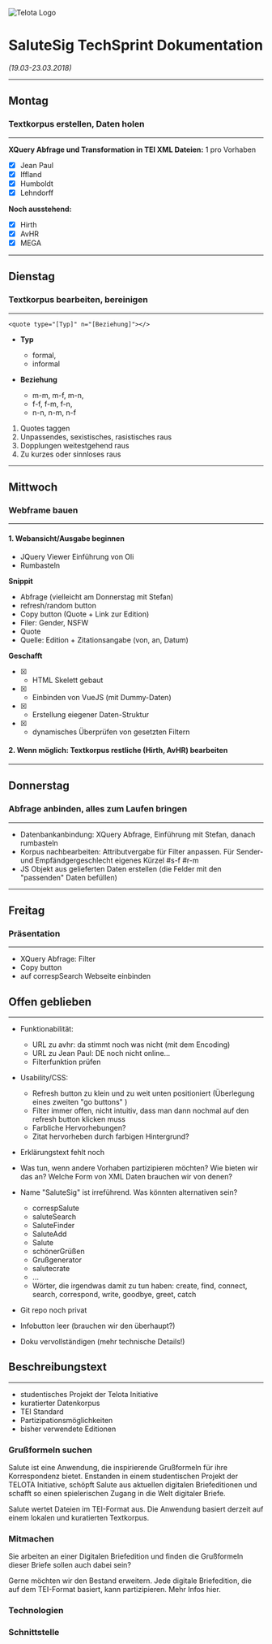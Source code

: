 ![Telota Logo](https://pbs.twimg.com/profile_images/661615298462765056/Ga3OHVTz_400x400.png "Telota Logo")

# SaluteSig TechSprint Dokumentation

*(19.03-23.03.2018)*

----------

## Montag

### Textkorpus erstellen, Daten holen

----------

**XQuery Abfrage und Transformation in TEI XML Dateien:** 1 pro Vorhaben

- [x] Jean Paul
- [x] Iffland
- [x] Humboldt
- [x] Lehndorff

**Noch ausstehend:**

- [x] Hirth
- [x] AvHR
- [x] MEGA

----------

## Dienstag

### Textkorpus bearbeiten, bereinigen

----------

```
<quote type="[Typ]" n="[Beziehung]"></>
```

- **Typ**
	- formal,
	- informal
	
- **Beziehung**
	- m-m, m-f, m-n,
	- f-f, f-m, f-n,
	- n-n, n-m, n-f

1. Quotes taggen
1. Unpassendes, sexistisches, rasistisches raus
1. Dopplungen weitestgehend raus
1. Zu kurzes oder sinnloses raus

----------

## Mittwoch

### Webframe bauen

----------


#### 1. Webansicht/Ausgabe beginnen

- JQuery Viewer Einführung von Oli
- Rumbasteln

**Snippit**

- Abfrage (vielleicht am Donnerstag mit Stefan)
- refresh/random button
- Copy button (Quote + Link zur Edition)
- Filer: Gender, NSFW
- Quote
- Quelle: Edition + Zitationsangabe (von, an, Datum)

**Geschafft**

- [x] - HTML Skelett gebaut
- [x] - Einbinden von VueJS (mit Dummy-Daten)
- [x] - Erstellung eiegener Daten-Struktur
- [x] - dynamisches Überprüfen von gesetzten Filtern

#### 2. Wenn möglich: Textkorpus restliche (Hirth, AvHR) bearbeiten

----------

## Donnerstag

### Abfrage anbinden, alles zum Laufen bringen

----------

- Datenbankanbindung: XQuery Abfrage, Einführung mit Stefan, danach rumbasteln
- Korpus nachbearbeiten: Attributvergabe für Filter anpassen. Für Sender- und Empfändgergeschlecht eigenes Kürzel #s-f #r-m
- JS Objekt aus gelieferten Daten erstellen (die Felder mit den "passenden" Daten befüllen)  

[//]: <> (was war hier mit "Daten in JS bearbeiten" gemeint?)

----------

## Freitag
### Präsentation
----------

- XQuery Abfrage: Filter
- Copy button
- auf correspSearch Webseite einbinden

## Offen geblieben
--------
- Funktionabilität:
	- URL zu avhr: da stimmt noch was nicht (mit dem Encoding)
	- URL zu Jean Paul: DE noch nicht online...
	- Filterfunktion prüfen

- Usability/CSS:
	- Refresh button zu klein und zu weit unten positioniert (Überlegung eines zweiten "go buttons" )
	- Filter immer offen, nicht intuitiv, dass man dann nochmal auf den refresh button klicken muss
	- Farbliche Hervorhebungen? 
	- Zitat hervorheben durch farbigen Hintergrund?

- Erklärungstext fehlt noch
- Was tun, wenn andere Vorhaben partizipieren möchten? Wie bieten wir das an? Welche Form von XML Daten brauchen wir von denen? 
- Name "SaluteSig" ist irreführend. Was könnten alternativen sein? 
	- correspSalute
	- saluteSearch
	- SaluteFinder
	- SaluteAdd
	- Salute
	- schönerGrüßen
	- Grußgenerator
	- salutecrate
	- ...
	- Wörter, die irgendwas damit zu tun haben: create, find, connect, search, correspond, write, goodbye, greet, catch
- Git repo noch privat
- Infobutton leer (brauchen wir den überhaupt?)
- Doku vervollständigen (mehr technische Details!)



## Beschreibungstext
----------

- studentisches Projekt der Telota Initiative
- kuratierter Datenkorpus
- TEI Standard
- Partizipationsmöglichkeiten
- bisher verwendete Editionen

### Grußformeln suchen

Salute ist eine Anwendung, die inspirierende Grußformeln für ihre Korrespondenz bietet. Enstanden in einem studentischen Projekt der TELOTA Initiative, schöpft Salute aus aktuellen digitalen Briefeditionen und schafft so einen spielerischen Zugang in die Welt digitaler Briefe. 

Salute wertet Dateien im TEI-Format aus. Die Anwendung basiert derzeit auf einem lokalen und kuratierten Textkorpus.

### Mitmachen

Sie arbeiten an einer Digitalen Briefedition und finden die Grußformeln dieser Briefe sollen auch dabei sein? 

Gerne möchten wir den Bestand erweitern. Jede digitale Briefedition, die auf dem TEI-Format basiert, kann partizipieren. Mehr Infos hier.


### Technologien



### Schnittstelle


